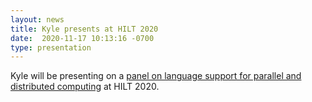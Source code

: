 ```yaml
---
layout: news
title: Kyle presents at HILT 2020
date:  2020-11-17 10:13:16 -0700
type: presentation
---
```

Kyle will be presenting on a [panel on language support for parallel and distributed computing](https://2020.splashcon.org/details/hilt-2020-papers/11/Tuesday-Panel-Language-support-for-parallel-and-distributed-computing) at HILT 2020. 

